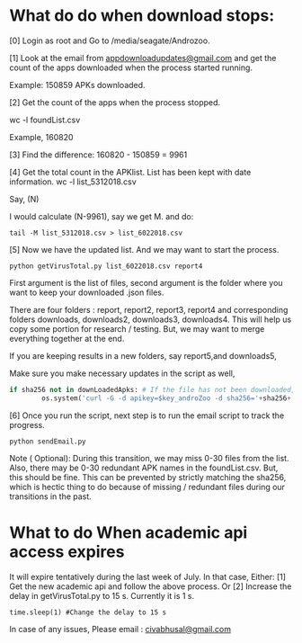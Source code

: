 # What do do when download stops: 

[0] Login as root and Go to /media/seagate/Androzoo. 

[1] Look at the email from appdownloadupdates@gmail.com and get the count of the apps downloaded when the process started running. 

Example: 150859 APKs downloaded.

[2] Get the count of the apps when the process stopped. 

wc -l foundList.csv 

Example, 160820

[3] Find the difference: 
160820 - 150859 = 9961

[4] Get the total count in the APKlist. List has been kept with date information. 
wc -l list_5312018.csv 

Say, (N)

I would calculate (N-9961), say we get M. 
and do: 

```
tail -M list_5312018.csv > list_6022018.csv
```

[5] Now we have the updated list. And we may want to start the process. 
```
python getVirusTotal.py list_6022018.csv report4 
```

First argument is the list of files, second argument is the folder where you want to keep your downloaded .json files. 

There are four folders : report, report2, report3, report4 
and corresponding folders downloads, downloads2, downloads3, downloads4. This will help us copy some portion for research / testing. 
But, we may want to merge everything together at the end. 

If you are keeping results in a new folders, say report5,and downloads5,  

Make sure you make necessary updates in the script as well, 

```python
if sha256 not in downLoadedApks: # If the file has not been downloaded, download it. # Get the API key from Androzoo. 
        os.system('curl -G -d apikey=$key_androZoo -d sha256='+sha256+' https://androzoo.uni.lu/api/download -o downloads/'+sha256+'.apk') #Modify this line. 
```

[6] Once you run the script, next step is to run the email script to track the progress. 

```
python sendEmail.py
```

Note ( Optional):  During this transition, we may miss 0-30 files from the list. Also, there may be 0-30 redundant APK names in the foundList.csv. But, this should be fine. This can be prevented by strictly matching the sha256, which is hectic thing to do because of  missing / redundant files during our transitions in the past.  

# What to do When academic api access expires 
It will expire tentatively during the last week of July. In that case, 
Either:
[1] Get the new academic api and follow the above process. 
Or 
[2] Increase the delay in getVirusTotal.py to 15 s. Currently it is 1 s. 

```
time.sleep(1) #Change the delay to 15 s 
```



In case of any issues, Please email : civabhusal@gmail.com






